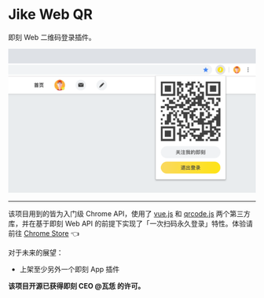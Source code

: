 # Jike Web QR
 即刻 Web 二维码登录插件。  

 ![Chrome Store 截图](images/chrome-store-screenshot.png)

---

该项目用到的皆为入门级 Chrome API，使用了 [vue.js](https://cn.vuejs.org/index.html) 和 [qrcode.js](https://github.com/davidshimjs/qrcodejs) 两个第三方库，并在基于即刻 Web API 的前提下实现了「一次扫码永久登录」特性。体验请前往 [Chrome Store](https://chrome.google.com/webstore/detail/jike-web-qr/gahlkoaglgmbpjoecaahganpccafojaa) 👈

对于未来的展望：

* 上架至少另外一个即刻 App 插件

**该项目开源已获得即刻 CEO @瓦恁 的许可。**